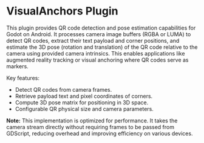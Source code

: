 # VisualAnchors Plugin

This plugin provides QR code detection and pose estimation capabilities for Godot on Android. It processes camera image buffers (RGBA or LUMA) to detect QR codes, extract their text payload and corner positions, and estimate the 3D pose (rotation and translation) of the QR code relative to the camera using provided camera intrinsics. This enables applications like augmented reality tracking or visual anchoring where QR codes serve as markers.

Key features:
- Detect QR codes from camera frames.
- Retrieve payload text and pixel coordinates of corners.
- Compute 3D pose matrix for positioning in 3D space.
- Configurable QR physical size and camera parameters.

**Note:** This implementation is optimized for performance. It takes the camera stream directly without requiring frames to be passed from GDScript, reducing overhead and improving efficiency on various devices.
